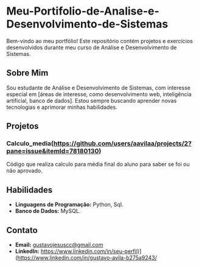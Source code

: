 # Meu-Portifolio-de-Analise-e-Desenvolvimento-de-Sistemas

Bem-vindo ao meu portfólio! Este repositório contém projetos e exercícios desenvolvidos durante meu curso de Análise e Desenvolvimento de Sistemas.

## Sobre Mim

Sou estudante de Análise e Desenvolvimento de Sistemas, com interesse especial em [áreas de interesse, como desenvolvimento web, inteligência artificial, banco de dados]. Estou sempre buscando aprender novas tecnologias e aprimorar minhas habilidades.

## Projetos
### Calculo_media(https://github.com/users/aavilaa/projects/2?pane=issue&itemId=78180130)
Código que realiza calculo para média final do aluno para saber se foi ou não aprovado.























## Habilidades

- **Linguagens de Programação:** Python, Sql.
- **Banco de Dados:** MySQL.


## Contato

- **Email:** gustavojesuscc@gmail.com
- **LinkedIn:** https://www.linkedin.com/in/seu-perfil)](https://www.linkedin.com/in/gustavo-avila-b275a9243/
